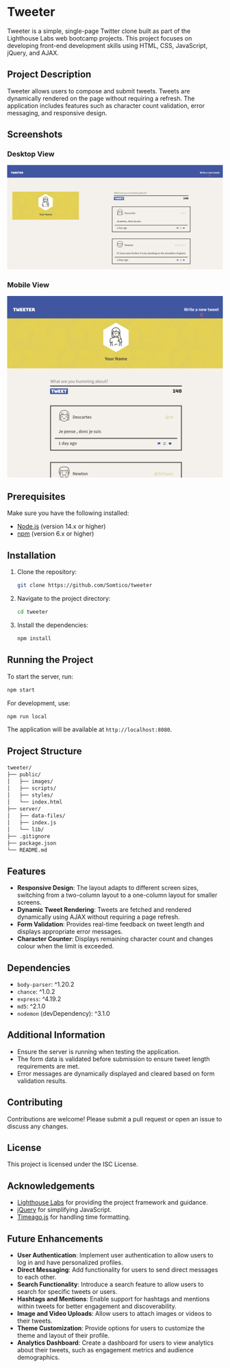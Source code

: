 # Tweeter

Tweeter is a simple, single-page Twitter clone built as part of the Lighthouse Labs web bootcamp projects. This project focuses on developing front-end development skills using HTML, CSS, JavaScript, jQuery, and AJAX.

## Project Description

Tweeter allows users to compose and submit tweets. Tweets are dynamically rendered on the page without requiring a refresh. The application includes features such as character count validation, error messaging, and responsive design.

## Screenshots

### Desktop View
![Screenshot of desktop view](./public/images/screenshots/desktop-view.png)

### Mobile View
![Screenshot of mobile view](./public/images/screenshots/mobile-tablet-view.png)

## Prerequisites

Make sure you have the following installed:

- [Node.js](https://nodejs.org/) (version 14.x or higher)
- [npm](https://www.npmjs.com/) (version 6.x or higher)

## Installation

1. Clone the repository:
   ```bash
   git clone https://github.com/Somtico/tweeter
   ```
2. Navigate to the project directory:
   ```bash
   cd tweeter
   ```
3. Install the dependencies:
   ```bash
   npm install
   ```

## Running the Project

To start the server, run:
```bash
npm start
```

For development, use:
```bash
npm run local
```

The application will be available at `http://localhost:8080`.

## Project Structure

```
tweeter/
├── public/
│   ├── images/
│   ├── scripts/
│   ├── styles/
│   └── index.html
├── server/
│   ├── data-files/
│   ├── index.js
│   └── lib/
├── .gitignore
├── package.json
└── README.md
```

## Features

- **Responsive Design**: The layout adapts to different screen sizes, switching from a two-column layout to a one-column layout for smaller screens.
- **Dynamic Tweet Rendering**: Tweets are fetched and rendered dynamically using AJAX without requiring a page refresh.
- **Form Validation**: Provides real-time feedback on tweet length and displays appropriate error messages.
- **Character Counter**: Displays remaining character count and changes colour when the limit is exceeded.

## Dependencies

- `body-parser`: ^1.20.2
- `chance`: ^1.0.2
- `express`: ^4.19.2
- `md5`: ^2.1.0
- `nodemon` (devDependency): ^3.1.0

## Additional Information

- Ensure the server is running when testing the application.
- The form data is validated before submission to ensure tweet length requirements are met.
- Error messages are dynamically displayed and cleared based on form validation results.

## Contributing

Contributions are welcome! Please submit a pull request or open an issue to discuss any changes.

## License

This project is licensed under the ISC License.

## Acknowledgements

- [Lighthouse Labs](https://www.lighthouselabs.ca/) for providing the project framework and guidance.
- [jQuery](https://jquery.com/) for simplifying JavaScript.
- [Timeago.js](https://timeago.org/) for handling time formatting.

## Future Enhancements

- **User Authentication**: Implement user authentication to allow users to log in and have personalized profiles.
- **Direct Messaging**: Add functionality for users to send direct messages to each other.
- **Search Functionality**: Introduce a search feature to allow users to search for specific tweets or users.
- **Hashtags and Mentions**: Enable support for hashtags and mentions within tweets for better engagement and discoverability.
- **Image and Video Uploads**: Allow users to attach images or videos to their tweets.
- **Theme Customization**: Provide options for users to customize the theme and layout of their profile.
- **Analytics Dashboard**: Create a dashboard for users to view analytics about their tweets, such as engagement metrics and audience demographics.
